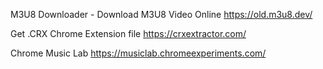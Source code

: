 M3U8 Downloader - Download M3U8 Video Online
https://old.m3u8.dev/

Get .CRX Chrome Extension file
https://crxextractor.com/

Chrome Music Lab
https://musiclab.chromeexperiments.com/
